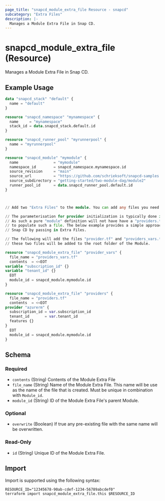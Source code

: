 ```yaml
---
page_title: "snapcd_module_extra_file Resource - snapcd"
subcategory: "Extra Files"
description: |-
  Manages a Module Extra File in Snap CD.
---
```


# snapcd_module_extra_file (Resource)

Manages a Module Extra File in Snap CD.


## Example Usage

```terraform
data "snapcd_stack" "default" {
  name = "default"
}

resource "snapcd_namespace" "mynamespace" {
  name     = "mynamespace"
  stack_id = data.snapcd_stack.default.id
}

resource "snapcd_runner_pool" "myrunnerpool" {
  name = "myrunnerpool"
}

resource "snapcd_module" "mymodule" {
  name                = "mymodule"
  namespace_id        = snapcd_namespace.mynamespace.id
  source_revision     = "main"
  source_url          = "https://github.com/schrieksoft/snapcd-samples.git"
  source_subdirectory = "getting-started/two-module-dag/module2"
  runner_pool_id      = data.snapcd_runner_pool.default.id
}



// Add two "Extra Files" to the module. You can add any files you need here. This specific sample solves the following:

// The parameterisation for provider initialization is typically done in the root of a Terraform project and then passed done. 
// As such a pure "module" definition will not have have a "providers.tf" file, nor will it typically have variables with which
// to populate such a file. The below example provides a simple approach for how you could initialize such a module directly with
// Snap CD by passing in Extra Files.

// The following will add the files "provider.tf" and "providers_vars.tf" as "Extra Files", meaning that when the Module executes
// these two files will be added to the root folder of the Module. 

resource "snapcd_module_extra_file" "provider_vars" {
  file_name = "providers_vars.tf"
  contents  = <<EOT
variable "subscription_id" {}
variable "tenant_id" {}
  EOT
  module_id = snapcd_module.mymodule.id
}

resource "snapcd_module_extra_file" "providers" {
  file_name = "providers.tf"
  contents  = <<EOT
provider "azurerm" {
  subscription_id = var.subscription_id
  tenant_id       = var.tenant_id
  features {}
}
  EOT
  module_id = snapcd_module.mymodule.id
}
```

<!-- schema generated by tfplugindocs -->
## Schema

### Required

- `contents` (String) Contents of the Module Extra File
- `file_name` (String) Name of the Module Extra File. This name will be use as the name of the file that is created. Must be unique in combination with `Module_id`.
- `module_id` (String) ID of the Module Extra File's parent Module.

### Optional

- `overwrite` (Boolean) If true any pre-existing file with the same name will be overwritten.

### Read-Only

- `id` (String) Unique ID of the Module Extra File.

## Import

Import is supported using the following syntax:

```shell
RESOURCE_ID="12345678-90ab-cdef-1234-56789abcdef0"
terraform import snapcd_module_extra_file.this $RESOURCE_ID
```
